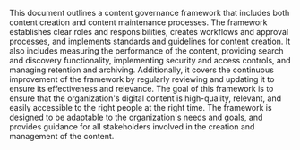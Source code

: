 This document outlines a content governance framework that includes both content creation and content maintenance processes. The framework establishes clear roles and responsibilities, creates workflows and approval processes, and implements standards and guidelines for content creation. It also includes measuring the performance of the content, providing search and discovery functionality, implementing security and access controls, and managing retention and archiving. Additionally, it covers the continuous improvement of the framework by regularly reviewing and updating it to ensure its effectiveness and relevance. The goal of this framework is to ensure that the organization's digital content is high-quality, relevant, and easily accessible to the right people at the right time. The framework is designed to be adaptable to the organization's needs and goals, and provides guidance for all stakeholders involved in the creation and management of the content.

